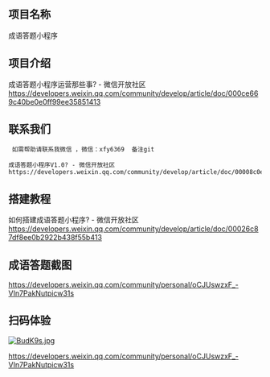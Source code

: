 ## 项目名称

成语答题小程序

## 项目介绍


成语答题小程序运营那些事? - 微信开放社区 https://developers.weixin.qq.com/community/develop/article/doc/000ce669c40be0e0ff99ee35851413 

## 联系我们
     
     如需帮助请联系我微信 ，微信：xfy6369  备注git
	
	成语答题小程序V1.0? - 微信开放社区 https://developers.weixin.qq.com/community/develop/article/doc/00008c0ec30240573c2bf593056813
## 搭建教程

如何搭建成语答题小程序? - 微信开放社区 https://developers.weixin.qq.com/community/develop/article/doc/00026c87df8ee0b2922b438f55b413


 
## 成语答题截图
https://developers.weixin.qq.com/community/personal/oCJUswzxF_-VIn7PakNutpicw31s




## 扫码体验

[![BudK9s.jpg](https://s1.ax1x.com/2020/10/26/BudK9s.jpg)](https://imgchr.com/i/BudK9s)


   
https://developers.weixin.qq.com/community/personal/oCJUswzxF_-VIn7PakNutpicw31s


	  
